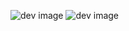 ![dev image]("C:\Users\Hazem\Downloads\تعريف_التفكير_الناقد.jpg")
![dev image](https://images.unsplash.com/photo-1542038784456-1ea8e935640e?fm=jpg&q=60&w=3000&ixlib=rb-4.1.0&ixid=M3wxMjA3fDB8MHxzZWFyY2h8M3x8cGhvdG9ncmFwaHl8ZW58MHx8MHx8fDA%3D)
